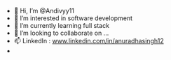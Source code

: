 - 👋 Hi, I’m @Andivyy11
- 👀 I’m interested in software development
- 🌱 I’m currently learning full stack
- 💞️ I’m looking to collaborate on ...
- 📫 LinkedIn : www.linkedin.com/in/anuradhasingh12
- 

<!---
Andivyy11/Andivyy11 is a ✨ special ✨ repository because its `README.md` (this file) appears on your GitHub profile.
You can click the Preview link to take a look at your changes.
--->
